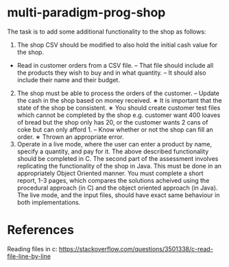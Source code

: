 # multi-paradigm-prog-shop

The task is to add some additional functionality to the shop as follows:
1. The shop CSV should be modified to also hold the initial cash value for the shop.
- Read in customer orders from a CSV file.
– That file should include all the products they wish to buy and in what quantity.
– It should also include their name and their budget.
2. The shop must be able to process the orders of the customer.
– Update the cash in the shop based on money received.
∗ It is important that the state of the shop be consistent.
∗ You should create customer test files which cannot be completed by the shop e.g. customer want 400 loaves
of bread but the shop only has 20, or the customer wants 2 cans of coke but can only afford 1.
– Know whether or not the shop can fill an order.
∗ Thrown an appropriate error.
3. Operate in a live mode, where the user can enter a product by name, specify a quantity, and pay for it.
The above described functionality should be completed in C. The second part of the assessment involves replicating the
functionality of the shop in Java. This must be done in an appropriately Object Oriented manner. You must complete a
short report, 1-3 pages, which compares the solutions acheived using the procedural approach (in C) and the object oriented
approach (in Java). The live mode, and the input files, should have exact same behaviour in both implementations.



# References
Reading files in c: https://stackoverflow.com/questions/3501338/c-read-file-line-by-line
